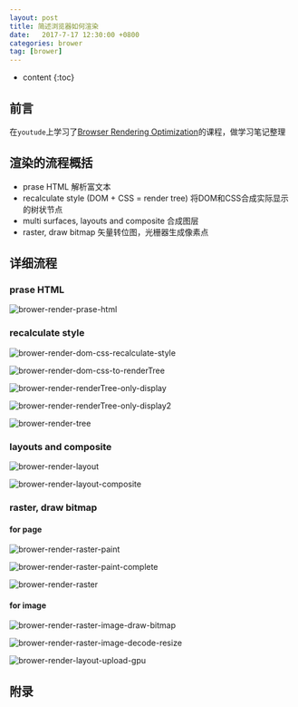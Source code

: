 ```yaml
---
layout: post
title: 简述浏览器如何渲染
date:   2017-7-17 12:30:00 +0800
categories: brower 
tag: [brower]
---
```


* content
{:toc}
 
## 前言

在`youtude`上学习了[Browser Rendering Optimization][1]的课程，做学习笔记整理

## 渲染的流程概括

- prase HTML 解析富文本
- recalculate style (DOM + CSS = render tree) 将DOM和CSS合成实际显示的树状节点
- multi surfaces, layouts and composite 合成图层
- raster, draw bitmap 矢量转位图，光栅器生成像素点

## 详细流程

### prase HTML

![brower-render-prase-html](https://raw.githubusercontent.com/lightfish-zhang/media-library/master/image/201707/brower-render-prase-html.png)



### recalculate style

![brower-render-dom-css-recalculate-style](https://raw.githubusercontent.com/lightfish-zhang/media-library/master/image/201707/brower-render-dom-css-recalculate-style.png)

![brower-render-dom-css-to-renderTree](https://raw.githubusercontent.com/lightfish-zhang/media-library/master/image/201707/brower-render-dom-css-to-renderTree.png)

![brower-render-renderTree-only-display](https://raw.githubusercontent.com/lightfish-zhang/media-library/master/image/201707/brower-render-renderTree-only-display.png)

![brower-render-renderTree-only-display2](https://raw.githubusercontent.com/lightfish-zhang/media-library/master/image/201707/brower-render-renderTree-only-display2.png)

![brower-render-tree](https://raw.githubusercontent.com/lightfish-zhang/media-library/master/image/201707/brower-render-tree.png)

### layouts and composite

![brower-render-layout](https://raw.githubusercontent.com/lightfish-zhang/media-library/master/image/201707/brower-render-layout.png)


![brower-render-layout-composite](https://raw.githubusercontent.com/lightfish-zhang/media-library/master/image/201707/brower-render-layout-composite.png)


### raster, draw bitmap

#### for page

![brower-render-raster-paint](https://raw.githubusercontent.com/lightfish-zhang/media-library/master/image/201707/brower-render-raster-paint.png)

![brower-render-raster-paint-complete](https://raw.githubusercontent.com/lightfish-zhang/media-library/master/image/201707/brower-render-raster-paint-complete.png)

![brower-render-raster](https://raw.githubusercontent.com/lightfish-zhang/media-library/master/image/201707/brower-render-raster.png)

#### for image

![brower-render-raster-image-draw-bitmap](https://raw.githubusercontent.com/lightfish-zhang/media-library/master/image/201707/brower-render-raster-image-draw-bitmap.png)

![brower-render-raster-image-decode-resize](https://raw.githubusercontent.com/lightfish-zhang/media-library/master/image/201707/brower-render-raster-image-decode-resize.png)

![brower-render-layout-upload-gpu](https://raw.githubusercontent.com/lightfish-zhang/media-library/master/image/201707/brower-render-layout-upload-gpu.png)

## 附录

[1]:https://www.youtube.com/watch?v=hHvPD9m6ovM&index=2&list=PLAwxTw4SYaPl09X4Rljhy7dZinRCzbHz6